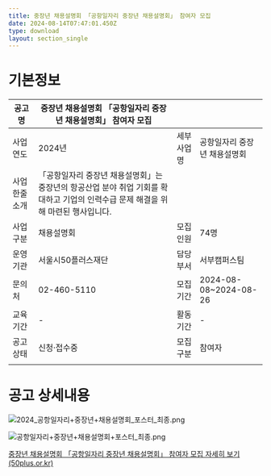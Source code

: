 ```yaml
---
title: 중장년 채용설명회 「공항일자리 중장년 채용설명회」 참여자 모집
date: 2024-08-14T07:47:01.450Z
type: download
layout: section_single
---
```

<!--StartFragment-->



# 기본정보

| 공고명      | 중장년 채용설명회 「공항일자리 중장년 채용설명회」 참여자 모집                                        |       |                       |
| -------- | ------------------------------------------------------------------------- | ----- | --------------------- |
| 사업연도     | 2024년                                                                     | 세부사업명 | 공항일자리 중장년 채용설명회       |
| 사업 한줄 소개 | 「공항일자리 중장년 채용설명회」는 중장년의 항공산업 분야 취업 기회를 확대하고 기업의 인력수급 문제 해결을 위해 마련된 행사입니다. |       |                       |
| 사업구분     | 채용설명회                                                                     | 모집인원  | 74명                   |
| 운영기관     | 서울시50플러스재단                                                                | 담당부서  | 서부캠퍼스팀                |
| 문의처      | 02-460-5110                                                               | 모집기간  | 2024-08-08~2024-08-26 |
| 교육기간     | \-                                                                        | 활동기간  | \-                    |
| 공고상태     | 신청·접수중                                                                    | 모집구분  | 참여자                   |
|          |                                                                           |       |                       |

# 공고 상세내용

![2024\_공항일자리+중장년+채용설명회\_포스터\_최종.png](https://50plus.or.kr/upload/im/2024/08/4156eb23-6a0d-4a80-a556-dd3d9e3c7bde.png)

![공항일자리+중장년+채용설명회+포스터\_최종.png](https://50plus.or.kr/upload/im/2024/08/e05063e3-3534-4770-9311-258c755fc0cc.png)

<!--StartFragment-->

[중장년 채용설명회 「공항일자리 중장년 채용설명회」 참여자 모집 자세히 보기 (50plus.or.kr)](https://50plus.or.kr/in_appView.do?ANN_NO=568&setPageIndex=1#)

<!--EndFragment-->

<!--EndFragment-->